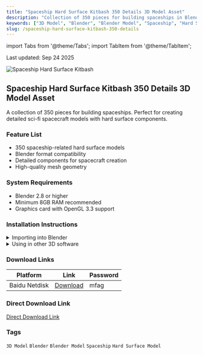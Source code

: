 ```yaml
---
title: "Spaceship Hard Surface Kitbash 350 Details 3D Model Asset"
description: "Collection of 350 pieces for building spaceships in Blender format. Perfect for creating sci-fi spacecraft models with detailed hard surface components."
keywords: ["3D Model", "Blender", "Blender Model", "Spaceship", "Hard Surface Model"]
slug: /spaceship-hard-surface-kitbash-350-details
---
```


import Tabs from '@theme/Tabs';
import TabItem from '@theme/TabItem';

<div class="time-update">Last updated: Sep 24 2025</div>

![Spaceship Hard Surface Kitbash](https://www.gfxcamp.com/wp-content/uploads/2025/09/SPACESHIP-Hard-Surface-KITBASH-350-DETAILS.jpg)

## Spaceship Hard Surface Kitbash 350 Details 3D Model Asset

A collection of 350 pieces for building spaceships. Perfect for creating detailed sci-fi spacecraft models with hard surface components.

### Feature List
- 350 spaceship-related hard surface models
- Blender format compatibility
- Detailed components for spacecraft creation
- High-quality mesh geometry

### System Requirements
- Blender 2.8 or higher
- Minimum 8GB RAM recommended
- Graphics card with OpenGL 3.3 support

### Installation Instructions

<Tabs>
<TabItem value="blender" label="Blender">
  <details>
    <summary>Importing into Blender</summary>
    <p>1. Open Blender</p>
    <p>2. Go to File > Append or File > Link</p>
    <p>3. Navigate to the asset folder</p>
    <p>4. Select the desired models</p>
    <p>5. Choose to append or link the assets</p>
  </details>
</TabItem>
<TabItem value="other" label="Other Software">
  <details>
    <summary>Using in other 3D software</summary>
    <p>1. Export from Blender as FBX/OBJ if needed</p>
    <p>2. Import into your preferred 3D software</p>
    <p>3. Adjust material settings as needed</p>
  </details>
</TabItem>
</Tabs>

### Download Links

| Platform | Link | Password |
|----------|------|----------|
| Baidu Netdisk | [Download](https://pan.baidu.com/s/1oKXYYkMU7lfL0CJQ7ir9pw?pwd=mfag) | mfag |

### Direct Download Link
[Direct Download Link](https://wa.me/8613237610083)

### Tags
`3D Model` `Blender` `Blender Model` `Spaceship` `Hard Surface Model`
